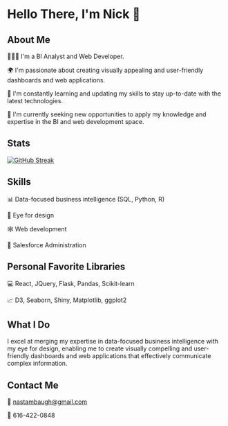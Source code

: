 # Hello There, I'm Nick 👋

## About Me
👨🏻‍💻 I'm a BI Analyst and Web Developer.

🌍 I'm passionate about creating visually appealing and user-friendly dashboards and web applications.

🌱 I'm constantly learning and updating my skills to stay up-to-date with the latest technologies.

💼 I'm currently seeking new opportunities to apply my knowledge and expertise in the BI and web development space.

## Stats
[![GitHub Streak](https://streak-stats.demolab.com?user=NicholasStambaugh&theme=transparent&fire=EB5454)](https://git.io/streak-stats)

## Skills
📊 Data-focused business intelligence (SQL, Python, R)

🎨 Eye for design

🕸 Web development

🧑 Salesforce Administration

## Personal Favorite Libraries
💻 React, JQuery, Flask, Pandas, Scikit-learn

📈 D3, Seaborn, Shiny, Matplotlib, ggplot2

## What I Do
I excel at merging my expertise in data-focused business intelligence with my eye for design, enabling me to create visually compelling and user-friendly dashboards and web applications that effectively communicate complex information.

## Contact Me
📧 nastambaugh@gmail.com

📱 616-422-0848

